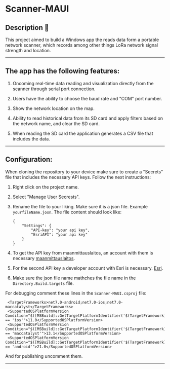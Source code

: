 # Scanner-MAUI

## Description 📝

This project aimed to build a Windows app the reads data form a portable network scanner, which records among other things LoRa network signal strength and location.  

---

## The app has the following features:
1. Oncoming real-time data reading and visualization directly from the scanner through serial port connection.
   
2. Users have the ability to choose the baud rate and "COM" port number.
   
3. Show the network location on the map.
   
4. Ability to read historical data from its SD card and apply filters based on the network name, and clear the SD card.
   
5. When reading the SD card the application generates a CSV file that includes the data.

---

## Configuration:
When cloning the repository to your device make sure to create a "Secrets" file that includes the necessary API keys. Follow the next instructions:
   
   1. Right click on the project name.
   
   2. Select "Manage User Secrests".
   
   3. Rename the file to your liking. Make sure it is a json file. Example ``yourfileName.josn``. The file content should look like:
   
        ```
        {
            "Settings": {
                "API-key": "your api key",
                "EsriAPI": "your api key"
            }
        }
        ```
   4. To get the API key from maanmittauslaitos, an account with them is necessary [maanmittauslaitos](https://omatili.maanmittauslaitos.fi/user/new/avoimet-rajapintapalvelut).
   
   5. For the second API key a developer account with Esri is necessary. [Esri](https://www.arcgis.com/sharing/rest/oauth2/authorize?client_id=arcgisdevelopers&response_type=code&expiration=20160&redirect_uri=https%3A%2F%2Fdevelopers.arcgis.com%2Fpost-sign-in%2F&state=%7B%22id%22%3A%22sxkGmqfxywELCWGLIQGDOf2bIAiZW72cU6ndw_A2qa4%22%2C%22originalUrl%22%3A%22https%3A%2F%2Fdevelopers.arcgis.com%2F%22%7D&locale=&style=&code_challenge_method=S256&code_challenge=gTGFZJHd3dveNINznCZTOeqGLBIYb_nZvucd-Hk89VM&showSignupOption=true&signuptype=developers).

   6. Make sure the json file name mathches the file name in the ``Directory.Build.targets`` file.

For debugging comment these lines in the ``Scanner-MAUI.csproj`` file:

   ```
    <TargetFrameworks>net7.0-android;net7.0-ios;net7.0-maccatalyst</TargetFrameworks>
    <SupportedOSPlatformVersion Condition="$([MSBuild]::GetTargetPlatformIdentifier('$(TargetFramework)')) == 'ios'">11.0</SupportedOSPlatformVersion>
    <SupportedOSPlatformVersion Condition="$([MSBuild]::GetTargetPlatformIdentifier('$(TargetFramework)')) == 'maccatalyst'">13.1</SupportedOSPlatformVersion>
    <SupportedOSPlatformVersion Condition="$([MSBuild]::GetTargetPlatformIdentifier('$(TargetFramework)')) == 'android'">21.0</SupportedOSPlatformVersion>
   ```

        
            
        
And for publishing uncomment them.
   
---
